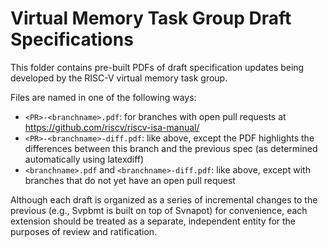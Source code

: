 # Virtual Memory Task Group Draft Specifications

This folder contains pre-built PDFs of draft specification updates being
developed by the RISC-V virtual memory task group.

Files are named in one of the following ways:

* `<PR>-<branchname>.pdf`: for branches with open pull requests at
  https://github.com/riscv/riscv-isa-manual/
* `<PR>-<branchname>-diff.pdf`: like above, except the PDF highlights the
  differences between this branch and the previous spec (as determined
  automatically using latexdiff)
* `<branchname>.pdf` and `<branchname>-diff.pdf`: like above, except with
  branches that do not yet have an open pull request

Although each draft is organized as a series of incremental changes to the
previous (e.g., Svpbmt is built on top of Svnapot) for convenience, each
extension should be treated as a separate, independent entity for the purposes
of review and ratification.
